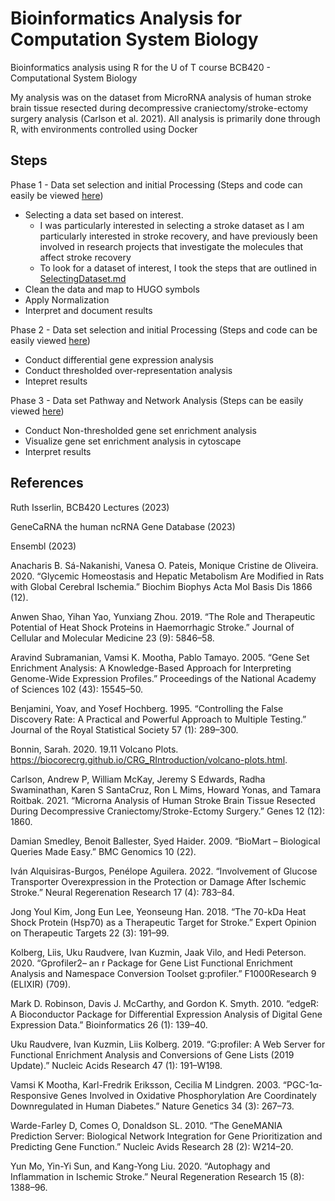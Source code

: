 # Bioinformatics Analysis for Computation System Biology
Bioinformatics analysis using R for the U of T course BCB420 - Computational System Biology

My analysis was on the dataset from MicroRNA analysis of human stroke brain tissue resected during decompressive craniectomy/stroke-ectomy surgery analysis (Carlson et al. 2021).
All analysis is primarily done through R, with environments controlled using Docker

## Steps

Phase 1 - Data set selection and initial Processing (Steps and code can easily be viewed [here](https://htmlpreview.github.io/?https://github.com/jessielam415/ComputationalBiologyAnalysis/blob/main/A1/A1.html))
-  Selecting a data set based on interest. 
    - I was particularly interested in selecting a stroke dataset as I am particularly interested in stroke recovery, and have previously been involved in research projects that investigate the molecules that affect stroke recovery
    - To look for a dataset of interest, I took the steps that are outlined in [SelectingDataset.md](https://htmlpreview.github.io/?https://github.com/jessielam415/ComputationalBiologyAnalysis/blob/main/A1/SelectingDataset.md)
- Clean the data and map to HUGO symbols
- Apply Normalization
- Interpret and document results

Phase 2 - Data set selection and initial Processing (Steps and code can be easily viewed [here](https://htmlpreview.github.io/?https://github.com/jessielam415/ComputationalBiologyAnalysis/blob/main/A2/A2_Wing_Lam.html))
- Conduct differential gene expression analysis
- Conduct thresholded over-representation analysis 
- Intepret results

Phase 3 - Data set Pathway and Network Analysis (Steps can be easily viewed [here](https://htmlpreview.github.io/?https://github.com/jessielam415/ComputationalBiologyAnalysis/blob/main/A3/A3_Wing_Lam.html))
- Conduct Non-thresholded gene set enrichment analysis 
- Visualize gene set enrichment analysis in cytoscape
- Interpret results 


## References
Ruth Isserlin, BCB420 Lectures (2023)

GeneCaRNA the human ncRNA Gene Database (2023) 

Ensembl (2023)

Anacharis B. Sá-Nakanishi, Vanesa O. Pateis, Monique Cristine de Oliveira. 2020. “Glycemic Homeostasis and Hepatic Metabolism Are Modified in Rats with Global Cerebral Ischemia.” Biochim Biophys Acta Mol Basis Dis 1866 (12).

Anwen Shao, Yihan Yao, Yunxiang Zhou. 2019. “The Role and Therapeutic Potential of Heat Shock Proteins in Haemorrhagic Stroke.” Journal of Cellular and Molecular Medicine 23 (9): 5846–58.

Aravind Subramanian, Vamsi K. Mootha, Pablo Tamayo. 2005. “Gene Set Enrichment Analysis: A Knowledge-Based Approach for Interpreting Genome-Wide Expression Profiles.” Proceedings of the National Academy of Sciences 102 (43): 15545–50.

Benjamini, Yoav, and Yosef Hochberg. 1995. “Controlling the False Discovery Rate: A Practical and Powerful Approach to Multiple Testing.” Journal of the Royal Statistical Society 57 (1): 289–300.

Bonnin, Sarah. 2020. 19.11 Volcano Plots. https://biocorecrg.github.io/CRG_RIntroduction/volcano-plots.html.

Carlson, Andrew P, William McKay, Jeremy S Edwards, Radha Swaminathan, Karen S SantaCruz, Ron L Mims, Howard Yonas, and Tamara Roitbak. 2021. “Microrna Analysis of Human Stroke Brain Tissue Resected During Decompressive Craniectomy/Stroke-Ectomy Surgery.” Genes 12 (12): 1860.

Damian Smedley, Benoit Ballester, Syed Haider. 2009. “BioMart – Biological Queries Made Easy.” BMC Genomics 10 (22).

Iván Alquisiras-Burgos, Penélope Aguilera. 2022. “Involvement of Glucose Transporter Overexpression in the Protection or Damage After Ischemic Stroke.” Neural Regerenation Research 17 (4): 783–84.

Jong Youl Kim, Jong Eun Lee, Yeonseung Han. 2018. “The 70-kDa Heat Shock Protein (Hsp70) as a Therapeutic Target for Stroke.” Expert Opinion on Therapeutic Targets 22 (3): 191–99.

Kolberg, Liis, Uku Raudvere, Ivan Kuzmin, Jaak Vilo, and Hedi Peterson. 2020. “Gprofiler2– an r Package for Gene List Functional Enrichment Analysis and Namespace Conversion Toolset g:profiler.” F1000Research 9 (ELIXIR) (709).

Mark D. Robinson, Davis J. McCarthy, and Gordon K. Smyth. 2010. “edgeR: A Bioconductor Package for Differential Expression Analysis of Digital Gene Expression Data.” Bioinformatics 26 (1): 139–40.

Uku Raudvere, Ivan Kuzmin, Liis Kolberg. 2019. “G:profiler: A Web Server for Functional Enrichment Analysis and Conversions of Gene Lists (2019 Update).” Nucleic Acids Research 47 (1): 191–W198.

Vamsi K Mootha, Karl-Fredrik Eriksson, Cecilia M Lindgren. 2003. “PGC-1α-Responsive Genes Involved in Oxidative Phosphorylation Are Coordinately Downregulated in Human Diabetes.” Nature Genetics 34 (3): 267–73.

Warde-Farley D, Comes O, Donaldson SL. 2010. “The GeneMANIA Prediction Server: Biological Network Integration for Gene Prioritization and Predicting Gene Function.” Nucleic Avids Research 28 (2): W214–20.


Yun Mo, Yin-Yi Sun, and Kang-Yong Liu. 2020. “Autophagy and Inflammation in Ischemic Stroke.” Neural Regeneration Research 15 (8): 1388–96.
